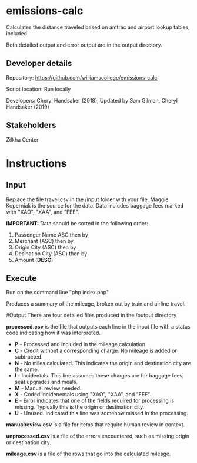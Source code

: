 # emissions-calc
Calculates the distance traveled based on amtrac and airport lookup tables, included. 

Both detailed output and error output are in the output directory. 

## Developer details
Repository: https://github.com/williamscollege/emissions-calc

Script location: Run locally 

Developers: Cheryl Handsaker (2018), Updated by Sam Gilman, Cheryl Handsaker (2019)

## Stakeholders
Zilkha Center

# Instructions
## Input
Replace the file travel.csv in the /input folder with your file.
Maggie Koperniak is the source for the data.
Data includes baggage fees marked with "XAO", "XAA", and "FEE".

__IMPORTANT:__ Data should be sorted in the following order:
1. Passenger Name ASC then by
2. Merchant (ASC) then by
3. Origin City (ASC) then by
4. Desination City (ASC) then by
5. Amount (__DESC__)

## Execute
Run on the command line "php index.php"

Produces a summary of the mileage, broken out by train and airline travel.

#Output
There are four detailed files produced in the /output directory

**processed.csv** is the file that outputs each line in the input file with a status code indicating how it was interpreted.
- __P__ - Processed and included in the mileage calculation
- __C__ - Credit without a corresponding charge. No mileage is added or subtracted.
- __N__ - No miles calculated. This indicates the origin and destination city are the same.
- __I__ - Incidentals. This line assumes these charges are for baggage fees, seat upgrades and meals.
- __M__ - Manual review needed.
- __X__ - Coded incidenentals using "XAO", "XAA", and "FEE".
- __E__ - Error indicates that one of the fields required for processing is missing. Typically this is the origin or destination city.
- __U__ - Unused. Indicated this line was somehow missed in the processing.

**manualreview.csv** is a file for items that require human review in context. 

**unprocessed.csv** is a file of the errors encountered, such as missing origin or destination city. 
 
**mileage.csv** is a file of the rows that go into the calculated mileage.


